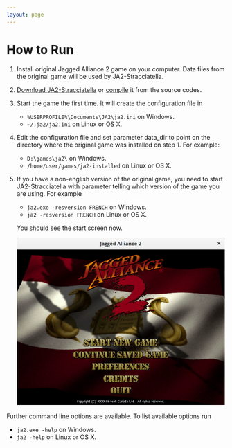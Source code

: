 ```yaml
---
layout: page
---
```


# How to Run

1. Install original Jagged Alliance 2 game on your computer.  Data files from the original game will be used by JA2-Stracciatella.

1. [Download JA2-Stracciatella](/download) or [compile](https://github.com/ja2-stracciatella/ja2-stracciatella/blob/master/COMPILATION.md) it from the source codes.

1. Start the game the first time.  It will create the configuration file in

   - `%USERPROFILE%\Documents\JA2\ja2.ini` on Windows.
   - `~/.ja2/ja2.ini` on Linux or OS X.

1. Edit the configuration file and set parameter data_dir to point on the directory where the original game was installed on step 1.  For example:

   - `D:\games\ja2\` on Windows.
   - `/home/user/games/ja2-installed` on Linux or OS X.


1. If you have a non-english version of the original game, you need to start JA2-Stracciatella with parameter telling which version of the game you are using.  For example

   - ```ja2.exe -resversion FRENCH``` on Windows.
   - ```ja2 -resversion FRENCH``` on Linux or OS X.

   You should see the start screen now.

   ![Ja2 Stracciatella start screen](/img/start-screen.png)

Further command line options are available. To list available options run

- `ja2.exe -help` on Windows.
- `ja2 -help` on Linux or OS X.
